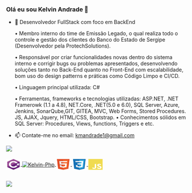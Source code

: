 ### Olá eu sou Kelvin Andrade 👋



- 🔭 Desenvolvedor FullStack com foco em BackEnd

  • Membro interno do time de Emissão Legado, o qual realiza todo o controle e
  gestão dos clientes do Banco do Estado de Sergipe (Desenvolvedor pela ProtechSolutions).
  
  • Responsável por criar funcionalidades novas dentro do sistema interno e
  corrigir bugs ou problemas apresentados, desenvolvendo soluções tanto no
  Back-End quanto no Front-End com escalabilidade, bom uso do design
  patterns e práticas como Código Limpo e CI/CD.
  
  • Linguagem principal utilizada: C#
  
  • Ferramentas, frameworks e tecnologias utilizadas:
  ASP.NET, .NET Framerowk (1.1 a 4.8), NET.Core, .NET(5.0 e 6.0), SQL Server,
  Azure, Jenkins, SonarQube,GIT, GITEA, MVC, Web Forms, Stored Procedures.
  JS, AJAX, Jquery, HTML/CSS, Bootstrap.
  • Conhecimentos sólidos em SQL Server: Procedures, Views, functions, Triggers e etc.
 
- 📫 Contate-me no email: kmandrade1@gmail.com


<div align="left">
  <a href="https://github.com/kmandrade">
  <img height="180em" src="https://github-readme-stats.vercel.app/api/top-langs/?username=kmandrade&layout=compact&langs_count=7&theme=dark"/>
</div>
<div style="display: inline_block"><br>
  
  <img align="center" alt="Kelvin-Csharp" height="30" width="40" src="https://raw.githubusercontent.com/devicons/devicon/master/icons/csharp/csharp-original.svg">
  <img align="center" alt="Kelvin-Php" height="30" width="40" src="https://cdn.jsdelivr.net/gh/devicons/devicon/icons/php/php-original.svg">
  <img align="center" alt="Kelvin-HTML" height="30" width="40" src="https://raw.githubusercontent.com/devicons/devicon/master/icons/html5/html5-original.svg">
  <img align="center" alt="Kelvin-CSS" height="30" width="40" src="https://raw.githubusercontent.com/devicons/devicon/master/icons/css3/css3-original.svg">
  <img align="center" alt="Kelvin-Js" height="30" width="40" src="https://raw.githubusercontent.com/devicons/devicon/master/icons/javascript/javascript-plain.svg">
</div>
  
##
  <div>
    <a href="https://www.linkedin.com/in/kelvin-andrade/" target="_blank"><img src="https://img.shields.io/badge/-LinkedIn-%230077B5?style=for-the-badge&logo=linkedin&logoColor=white" target="_blank"></a> 
  
  </div>
